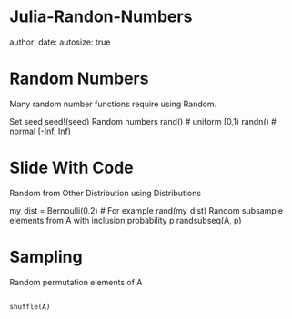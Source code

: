 Julia-Randon-Numbers
========================================================
author: 
date: 
autosize: true

 Random Numbers
========================================================



Many random number functions require using Random.
  	 
Set seed 	seed!(seed)
Random numbers 	rand()   # uniform [0,1)
randn()  # normal (-Inf, Inf)


Slide With Code
========================================================

Random from Other Distribution 	using Distributions

my_dist = Bernoulli(0.2) # For example
rand(my_dist)
Random subsample elements from A with inclusion probability p 	randsubseq(A, p)


Sampling
========================================================


Random permutation elements of A 	

<pre><code>
shuffle(A)
</code></pre>
